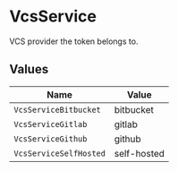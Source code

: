 # VcsService

VCS provider the token belongs to.


## Values

| Name                   | Value                  |
| ---------------------- | ---------------------- |
| `VcsServiceBitbucket`  | bitbucket              |
| `VcsServiceGitlab`     | gitlab                 |
| `VcsServiceGithub`     | github                 |
| `VcsServiceSelfHosted` | self-hosted            |